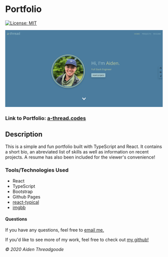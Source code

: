 # Portfolio 

[![License: MIT](https://img.shields.io/badge/License-MIT-green.svg)](https://choosealicense.com/licenses/mit/)

![Image of Start Screen](./public/images/preview.png)

### Link to Portfolio: [a-thread.codes](https://a-thread.codes)

## Description

This is a simple and fun portfolio built with TypeScript and React. It contains a short bio, an abreviated list of skills as well as information on recent projects. A resume has also been included for the viewer's convenience!

### Tools/Technologies Used

* React
* TypeScript
* Bootstrap
* Github Pages
* [react-typical](https://www.producthunt.com/posts/react-typical)
* [imgbb](https://imgbb.com/)

#### Questions

If you have any questions, feel free to [email me.](mailto:aiden.threadgoode@gmail.com)

If you'd like to see more of my work, feel free to check out [my github!](https://github.com/a-thread)

*© 2020 Aiden Threadgoode*

    
